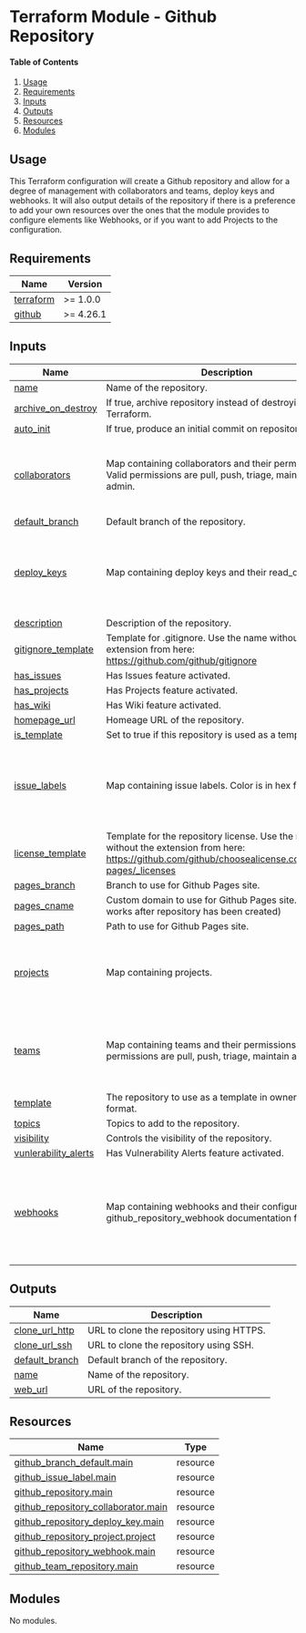# Terraform Module - Github Repository

#### Table of Contents

1. [Usage](#usage)
2. [Requirements](#requirements)
3. [Inputs](#inputs)
4. [Outputs](#outputs)
5. [Resources](#resources)
6. [Modules](#modules)

## Usage

This Terraform configuration will create a Github repository and allow for a degree of management with collaborators and teams, deploy keys and webhooks. It will also output details of the repository if there is a preference to add your own resources over the ones that the module provides to configure elements like Webhooks, or if you want to add Projects to the configuration.

<!-- BEGIN_TF_DOCS -->
## Requirements

| Name | Version |
|------|---------|
| <a name="requirement_terraform"></a> [terraform](#requirement\_terraform) | >= 1.0.0 |
| <a name="requirement_github"></a> [github](#requirement\_github) | >= 4.26.1 |

## Inputs

| Name | Description | Type | Default | Required |
|------|-------------|------|---------|:--------:|
| <a name="input_name"></a> [name](#input\_name) | Name of the repository. | `string` | n/a | yes |
| <a name="input_archive_on_destroy"></a> [archive\_on\_destroy](#input\_archive\_on\_destroy) | If true, archive repository instead of destroying it with Terraform. | `bool` | `false` | no |
| <a name="input_auto_init"></a> [auto\_init](#input\_auto\_init) | If true, produce an initial commit on repository creation. | `bool` | `true` | no |
| <a name="input_collaborators"></a> [collaborators](#input\_collaborators) | Map containing collaborators and their permissions. Valid permissions are pull, push, triage, maintain and admin. | <pre>map(<br>    object({<br>      username   = string<br>      permission = string<br>    })<br>  )</pre> | `{}` | no |
| <a name="input_default_branch"></a> [default\_branch](#input\_default\_branch) | Default branch of the repository. | `string` | `"main"` | no |
| <a name="input_deploy_keys"></a> [deploy\_keys](#input\_deploy\_keys) | Map containing deploy keys and their read\_only status. | <pre>map(<br>    object({<br>      name       = string<br>      public_key = string<br>      read_only  = bool<br>    })<br>  )</pre> | `{}` | no |
| <a name="input_description"></a> [description](#input\_description) | Description of the repository. | `string` | `null` | no |
| <a name="input_gitignore_template"></a> [gitignore\_template](#input\_gitignore\_template) | Template for .gitignore. Use the name without the extension from here: https://github.com/github/gitignore | `string` | `null` | no |
| <a name="input_has_issues"></a> [has\_issues](#input\_has\_issues) | Has Issues feature activated. | `bool` | `false` | no |
| <a name="input_has_projects"></a> [has\_projects](#input\_has\_projects) | Has Projects feature activated. | `bool` | `false` | no |
| <a name="input_has_wiki"></a> [has\_wiki](#input\_has\_wiki) | Has Wiki feature activated. | `bool` | `false` | no |
| <a name="input_homepage_url"></a> [homepage\_url](#input\_homepage\_url) | Homeage URL of the repository. | `string` | `null` | no |
| <a name="input_is_template"></a> [is\_template](#input\_is\_template) | Set to true if this repository is used as a template. | `bool` | `false` | no |
| <a name="input_issue_labels"></a> [issue\_labels](#input\_issue\_labels) | Map containing issue labels. Color is in hex format. | <pre>map(<br>    object({<br>      name        = string<br>      color       = string<br>      description = string<br>    })<br>  )</pre> | `{}` | no |
| <a name="input_license_template"></a> [license\_template](#input\_license\_template) | Template for the repository license. Use the name without the extension from here: https://github.com/github/choosealicense.com/tree/gh-pages/_licenses | `string` | `null` | no |
| <a name="input_pages_branch"></a> [pages\_branch](#input\_pages\_branch) | Branch to use for Github Pages site. | `string` | `null` | no |
| <a name="input_pages_cname"></a> [pages\_cname](#input\_pages\_cname) | Custom domain to use for Github Pages site. (Only works after repository has been created) | `string` | `null` | no |
| <a name="input_pages_path"></a> [pages\_path](#input\_pages\_path) | Path to use for Github Pages site. | `string` | `"/"` | no |
| <a name="input_projects"></a> [projects](#input\_projects) | Map containing projects. | <pre>map(<br>    object({<br>      name = string<br>      body = string<br>    })<br>  )</pre> | `{}` | no |
| <a name="input_teams"></a> [teams](#input\_teams) | Map containing teams and their permissions. Valid permissions are pull, push, triage, maintain and admin. | <pre>map(<br>    object({<br>      team_id    = string<br>      permission = string<br>    })<br>  )</pre> | `{}` | no |
| <a name="input_template"></a> [template](#input\_template) | The repository to use as a template in owner/repository format. | `string` | `null` | no |
| <a name="input_topics"></a> [topics](#input\_topics) | Topics to add to the repository. | `list(string)` | `[]` | no |
| <a name="input_visibility"></a> [visibility](#input\_visibility) | Controls the visibility of the repository. | `string` | `"private"` | no |
| <a name="input_vunlerability_alerts"></a> [vunlerability\_alerts](#input\_vunlerability\_alerts) | Has Vulnerability Alerts feature activated. | `bool` | `null` | no |
| <a name="input_webhooks"></a> [webhooks](#input\_webhooks) | Map containing webhooks and their configuration. See github\_repository\_webhook documentation for more. | <pre>map(<br>    object({<br>      url          = string<br>      content_type = string<br>      insecure_ssl = bool<br>      events       = list(string)<br>    })<br>  )</pre> | `{}` | no |

## Outputs

| Name | Description |
|------|-------------|
| <a name="output_clone_url_http"></a> [clone\_url\_http](#output\_clone\_url\_http) | URL to clone the repository using HTTPS. |
| <a name="output_clone_url_ssh"></a> [clone\_url\_ssh](#output\_clone\_url\_ssh) | URL to clone the repository using SSH. |
| <a name="output_default_branch"></a> [default\_branch](#output\_default\_branch) | Default branch of the repository. |
| <a name="output_name"></a> [name](#output\_name) | Name of the repository. |
| <a name="output_web_url"></a> [web\_url](#output\_web\_url) | URL of the repository. |

## Resources

| Name | Type |
|------|------|
| [github_branch_default.main](https://registry.terraform.io/providers/integrations/github/latest/docs/resources/branch_default) | resource |
| [github_issue_label.main](https://registry.terraform.io/providers/integrations/github/latest/docs/resources/issue_label) | resource |
| [github_repository.main](https://registry.terraform.io/providers/integrations/github/latest/docs/resources/repository) | resource |
| [github_repository_collaborator.main](https://registry.terraform.io/providers/integrations/github/latest/docs/resources/repository_collaborator) | resource |
| [github_repository_deploy_key.main](https://registry.terraform.io/providers/integrations/github/latest/docs/resources/repository_deploy_key) | resource |
| [github_repository_project.project](https://registry.terraform.io/providers/integrations/github/latest/docs/resources/repository_project) | resource |
| [github_repository_webhook.main](https://registry.terraform.io/providers/integrations/github/latest/docs/resources/repository_webhook) | resource |
| [github_team_repository.main](https://registry.terraform.io/providers/integrations/github/latest/docs/resources/team_repository) | resource |

## Modules

No modules.
<!-- END_TF_DOCS -->

